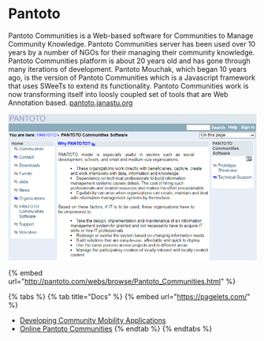 # Pantoto

Pantoto Communities is a Web-based software for Communities to Manage Community Knowledge. Pantoto Communities server has been used over 10 years by a number of NGOs for their managing their community knowledge. Pantoto Communities platform is about 20 years old and has gone through many iterations of development. Pantoto Mouchak, which began 10 years ago, is the version of Pantoto Communities which is a Javascript framework that uses SWeeTs to extend its functionality. Pantoto Communities work is now transforming itself into loosly coupled set of tools that are Web Annotation based. [pantoto.janastu.org](http://pantoto.janastu.org/)

![](../.gitbook/assets/pantoto.png)

{% embed url="http://pantoto.com/webs/browse/Pantoto_Communities.html" %}

{% tabs %}
{% tab title="Docs" %}
{% embed url="https://pagelets.com/" %}

* [Developing Community Mobility Applications](https://www.w3.org/2006/07/MWI-EC/Presentation/dinesh-mobile-w3c.pdf)
* [Online Pantoto Communities](http://www.pantoto.org/)
{% endtab %}
{% endtabs %}
